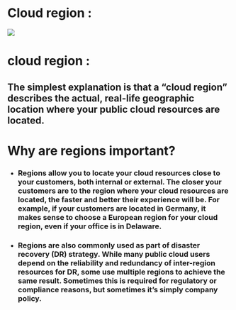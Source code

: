# Cloud region :
![](https://zdnet3.cbsistatic.com/hub/i/2020/03/04/7549eed8-951f-4176-b4e9-4241d7323d8f/gcpregions.png)

# cloud region :
## The simplest explanation is that a “cloud region” describes the actual, real-life geographic location where your public cloud resources are located.

# Why are regions important?
- ### Regions allow you to locate your cloud resources close to your customers, both internal or external. The closer your customers are to the region where your cloud resources are located, the faster and better their experience will be. For example, if your customers are located in Germany, it makes sense to choose a European region for your cloud region, even if your office is in Delaware.
- ### Regions are also commonly used as part of disaster recovery (DR) strategy. While many public cloud users depend on the reliability and redundancy of inter-region resources for DR, some use multiple regions to achieve the same result. Sometimes this is required for regulatory or compliance reasons, but sometimes it’s simply company policy.

